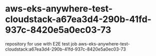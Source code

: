 # aws-eks-anywhere-test-cloudstack-a67ea3d4-290b-41fd-937c-8420e5a0ec03-73
repository for use with E2E test job aws-eks-anywhere-test-cloudstack:a67ea3d4-290b-41fd-937c-8420e5a0ec03-73
